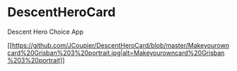 # DescentHeroCard
Descent Hero Choice App

[[https://github.com/JCoupier/DescentHeroCard/blob/master/Makeyourowncard%20Grisban%203%20portrait.jpg|alt=Makeyourowncard%20Grisban%203%20portrait]]
